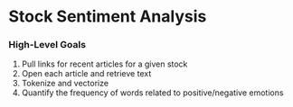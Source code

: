 # Stock Sentiment Analysis

### High-Level Goals
1. Pull links for recent articles for a given stock
2. Open each article and retrieve text
3. Tokenize and vectorize
4. Quantify the frequency of words related to positive/negative emotions